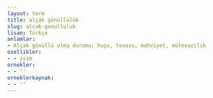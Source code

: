 ```yaml
---
layout: term
title: alçak gönüllülük
slug: alcak-gonulluluk
lisan: Türkçe
anlamlar:
- Alçak gönüllü olma durumu; huşu, tevazu, mahviyet, mütevazılık
ozellikler:
- - isim
ornekler:
- - ''
orneklerkaynak:
- - ''
---
```

